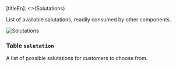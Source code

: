 [titleEn]: <>(Solutations)

List of available salutations, readily consumed by other components.

![Solutations](./dist/erm-shopware-core-system-salutation.svg)


### Table `salutation`

A list of possible salutations for customers to choose from.


